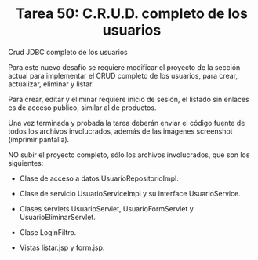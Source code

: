 <h1 align="center">Tarea 50: C.R.U.D. completo de los usuarios</h1>
<p>Crud JDBC completo de los usuarios</p>
<p>Para este nuevo desafío se requiere modificar el proyecto de la sección actual para implementar el CRUD completo de los usuarios, para crear, actualizar, eliminar y listar.</p>
<p>Para crear, editar y eliminar requiere inicio de sesión, el listado sin enlaces es de acceso publico, similar al de productos.</p>
<p>Una vez terminada y probada la tarea deberán enviar el código fuente de todos los archivos involucrados, además de las imágenes screenshot (imprimir pantalla).</p>
<p>NO subir el proyecto completo, sólo los archivos involucrados, que son los siguientes:</p>

- Clase de acceso a datos UsuarioRepositorioImpl.

- Clase de servicio UsuarioServiceImpl y su interface UsuarioService.

- Clases servlets UsuarioServlet, UsuarioFormServlet y UsuarioEliminarServlet.

- Clase LoginFiltro.

- Vistas listar.jsp y form.jsp.
